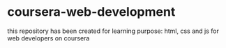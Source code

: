 # coursera-web-development
this repository has been created for learning purpose: html, css and js for web developers on coursera
